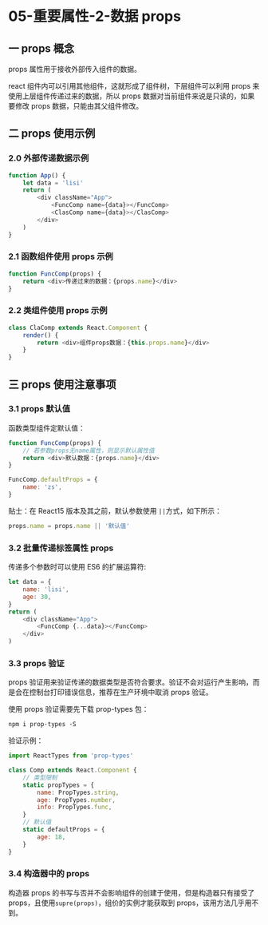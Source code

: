 # 05-重要属性-2-数据 props

## 一 props 概念

props 属性用于接收外部传入组件的数据。

react 组件内可以引用其他组件，这就形成了组件树，下层组件可以利用 props 来使用上层组件传递过来的数据，所以 props 数据对当前组件来说是只读的，如果要修改 props 数据，只能由其父组件修改。

## 二 props 使用示例

### 2.0 外部传递数据示例

```js
function App() {
    let data = 'lisi'
    return (
        <div className="App">
            <FuncComp name={data}></FuncComp>
            <ClasComp name={data}></ClasComp>
        </div>
    )
}
```

### 2.1 函数组件使用 props 示例

```js
function FuncComp(props) {
    return <div>传递过来的数据：{props.name}</div>
}
```

### 2.2 类组件使用 props 示例

```js
class ClaComp extends React.Component {
    render() {
        return <div>组件props数据：{this.props.name}</div>
    }
}
```

## 三 props 使用注意事项

### 3.1 props 默认值

函数类型组件定默认值：

```js
function FuncComp(props) {
    // 若参数props无name属性，则显示默认属性值
    return <div>默认数据：{props.name}</div>
}

FuncComp.defaultProps = {
    name: 'zs',
}
```

贴士：在 React15 版本及其之前，默认参数使用 `||`方式，如下所示：

```js
props.name = props.name || '默认值'
```

### 3.2 批量传递标签属性 props

传递多个参数时可以使用 ES6 的扩展运算符:

```js
let data = {
    name: 'lisi',
    age: 30,
}
return (
    <div className="App">
        <FuncComp {...data}></FuncComp>
    </div>
)
```

### 3.3 props 验证

props 验证用来验证传递的数据类型是否符合要求。验证不会对运行产生影响，而是会在控制台打印错误信息，推荐在生产环境中取消 props 验证。

使用 props 验证需要先下载 prop-types 包：

```txt
npm i prop-types -S
```

验证示例：

```js
import ReactTypes from 'prop-types'

class Comp extends React.Component {
    // 类型限制
    static propTypes = {
        name: PropTypes.string,
        age: PropTypes.number,
        info: PropTypes.func,
    }
    // 默认值
    static defaultProps = {
        age: 18,
    }
}
```

### 3.4 构造器中的 props

构造器 props 的书写与否并不会影响组件的创建于使用，但是构造器只有接受了 props，且使用`supre(props)`，组价的实例才能获取到 props，该用方法几乎用不到。
